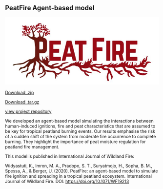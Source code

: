 ## PeatFire Agent-based model

![alt text](https://github.com/peatfire-abm/peatfire-abm.github.io/blob/main/peatfire-logo.JPG?raw=true)

[Download .zip](https://github.com/kiranaw/PeatFire/archive/1.0.zip) 

[Download .tar.gz](https://github.com/kiranaw/PeatFire/archive/1.0.tar.gz)

[view project repository](https://github.com/kiranaw/PeatFire) 

We developed an agent-based model simulating the interactions between human-induced ignitions, fire and peat characteristics that are assumed to be key for tropical peatland burning events. Our results emphasise the risk of a sudden shift of the system from moderate fire occurrence to complete burning. They highlight the importance of peat moisture regulation for peatland fire management.

This model is published in International Journal of Wildland Fire:

Widyastuti, K., Imron, M. A., Pradopo, S. T., Suryatmojo, H., Sopha, B. M., Spessa, A., & Berger, U. (2020). PeatFire: an agent-based model to simulate fire ignition and spreading in a tropical peatland ecosystem. International Journal of Wildland Fire. DOI: https://doi.org/10.1071/WF19213 
